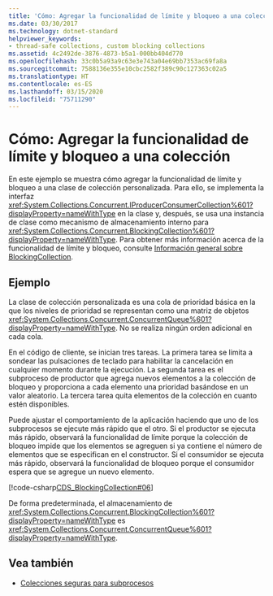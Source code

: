```yaml
---
title: 'Cómo: Agregar la funcionalidad de límite y bloqueo a una colección'
ms.date: 03/30/2017
ms.technology: dotnet-standard
helpviewer_keywords:
- thread-safe collections, custom blocking collections
ms.assetid: 4c2492de-3876-4873-b5a1-000bb404d770
ms.openlocfilehash: 33c0b5a93a9c63e3e743a04e69bb7353ac69fa8a
ms.sourcegitcommit: 7588136e355e10cbc2582f389c90c127363c02a5
ms.translationtype: HT
ms.contentlocale: es-ES
ms.lasthandoff: 03/15/2020
ms.locfileid: "75711290"
---
```

# <a name="how-to-add-bounding-and-blocking-functionality-to-a-collection"></a>Cómo: Agregar la funcionalidad de límite y bloqueo a una colección
En este ejemplo se muestra cómo agregar la funcionalidad de límite y bloqueo a una clase de colección personalizada. Para ello, se implementa la interfaz <xref:System.Collections.Concurrent.IProducerConsumerCollection%601?displayProperty=nameWithType> en la clase y, después, se usa una instancia de clase como mecanismo de almacenamiento interno para <xref:System.Collections.Concurrent.BlockingCollection%601?displayProperty=nameWithType>. Para obtener más información acerca de la funcionalidad de límite y bloqueo, consulte [Información general sobre BlockingCollection](../../../../docs/standard/collections/thread-safe/blockingcollection-overview.md).  
  
## <a name="example"></a>Ejemplo  
 La clase de colección personalizada es una cola de prioridad básica en la que los niveles de prioridad se representan como una matriz de objetos <xref:System.Collections.Concurrent.ConcurrentQueue%601?displayProperty=nameWithType>. No se realiza ningún orden adicional en cada cola.  
  
 En el código de cliente, se inician tres tareas. La primera tarea se limita a sondear las pulsaciones de teclado para habilitar la cancelación en cualquier momento durante la ejecución. La segunda tarea es el subproceso de productor que agrega nuevos elementos a la colección de bloqueo y proporciona a cada elemento una prioridad basándose en un valor aleatorio. La tercera tarea quita elementos de la colección en cuanto estén disponibles.  
  
 Puede ajustar el comportamiento de la aplicación haciendo que uno de los subprocesos se ejecute más rápido que el otro. Si el productor se ejecuta más rápido, observará la funcionalidad de límite porque la colección de bloqueo impide que los elementos se agreguen si ya contiene el número de elementos que se especifican en el constructor. Si el consumidor se ejecuta más rápido, observará la funcionalidad de bloqueo porque el consumidor espera que se agregue un nuevo elemento.  
  
 [!code-csharp[CDS_BlockingCollection#06](../../../../samples/snippets/csharp/VS_Snippets_Misc/cds_blockingcollection/cs/prodcon.cs#06)]  
  
 De forma predeterminada, el almacenamiento de <xref:System.Collections.Concurrent.BlockingCollection%601?displayProperty=nameWithType> es <xref:System.Collections.Concurrent.ConcurrentQueue%601?displayProperty=nameWithType>.  
  
## <a name="see-also"></a>Vea también

- [Colecciones seguras para subprocesos](../../../../docs/standard/collections/thread-safe/index.md)
